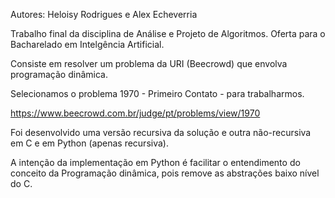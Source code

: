 Autores: Heloisy Rodrigues e Alex Echeverria

Trabalho final da disciplina de Análise e Projeto de Algoritmos. Oferta para o Bacharelado em Intelgência Artificial.

Consiste em resolver um problema da URI (Beecrowd) que envolva programação dinâmica.  

Selecionamos o problema 1970 - Primeiro Contato - para trabalharmos. 

https://www.beecrowd.com.br/judge/pt/problems/view/1970

Foi desenvolvido uma versão recursiva da solução e outra não-recursiva em C e em Python (apenas recursiva).

A intenção da implementação em Python é facilitar o entendimento do conceito da Programação dinâmica, pois remove as abstrações baixo nível do C.
